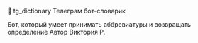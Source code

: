 📑 tg_dictionary
Телеграм бот-словарик

Бот, который умеет принимать аббревиатуры и возвращать определение
Автор Виктория Р.
